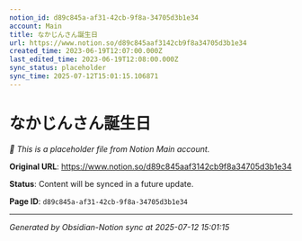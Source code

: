 ```yaml
---
notion_id: d89c845a-af31-42cb-9f8a-34705d3b1e34
account: Main
title: なかじんさん誕生日
url: https://www.notion.so/d89c845aaf3142cb9f8a34705d3b1e34
created_time: 2023-06-19T12:07:00.000Z
last_edited_time: 2023-06-19T12:08:00.000Z
sync_status: placeholder
sync_time: 2025-07-12T15:01:15.106871
---
```


# なかじんさん誕生日

*🔄 This is a placeholder file from Notion Main account.*

**Original URL**: https://www.notion.so/d89c845aaf3142cb9f8a34705d3b1e34

**Status**: Content will be synced in a future update.

**Page ID**: `d89c845a-af31-42cb-9f8a-34705d3b1e34`

---

*Generated by Obsidian-Notion sync at 2025-07-12 15:01:15*
